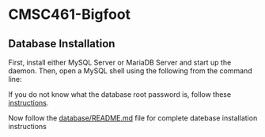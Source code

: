# CMSC461-Bigfoot

## Database Installation

First, install either MySQL Server or MariaDB Server and start up the daemon. Then, open a MySQL shell using the following from the command line:

If you do not know what the database root password is, follow these 
[instructions](https://dev.mysql.com/doc/refman/8.0/en/resetting-permissions.html).

Now follow the [database/README.md](database/README.md) file for complete datebase installation instructions
